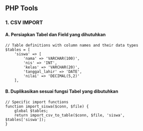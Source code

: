 ## PHP Tools
### 1. CSV IMPORT
#### A. Persiapkan Tabel dan Field yang dihutuhkan
```
// Table definitions with column names and their data types
$tables = [
    'siswa' => [
        'nama' => 'VARCHAR(100)',
        'nis' => 'INT',
        'kelas' => 'VARCHAR(20)',
        'tanggal_lahir' => 'DATE',
        'nilai' => 'DECIMAL(5,2)'
    ],
```

#### B. Duplikasikan sesuai fungsi Tabel yang dibutuhkan 
```
// Specific import functions
function import_siswa($conn, $file) {
    global $tables;
    return import_csv_to_table($conn, $file, 'siswa', $tables['siswa']);
}

```

